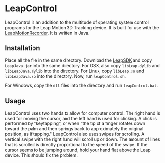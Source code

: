 LeapControl
===========

LeapControl is an addition to the multitude of operating system control programs for the Leap Motion 3D Tracking device. It is built for use with the [LeapMotionRecorder](https://github.com/alexanderchan97/LeapMotionRecorder). It is written in Java.

## <a name="installation"></a>Installation
Place all the file in the same directory. Download the [LeapSDK](https://developer.leapmotion.com) and copy `LeapJava.jar` into the same directory. For OSX, also copy `libLeap.dylib` and `libLeapJava.dylib` into the directory. For Linux, copy `libLeap.so` and `libLeapJava.so` into the directory. Now, run `leapControl.sh`.

For Windows, copy the `dll` files into the directory and run `leapControl.bat`.


## <a name="usage"></a>Usage
LeapControl uses two hands to allow for computer control. The right hand is used for moving the cursor, and the left hand is used for clicking. A click is performed by "keytapping", or when "the tip of a finger rotates down toward the palm and then springs back to approximately the original position, as if tapping."
LeapControl also uses swipes for scrolling. A vertical swipe with the right hand will scroll up or down. The amount of lines that is scrolled is directly proportional to the speed of the swipe.
If the cursor seems to be jumping around, hold your hand flat above the Leap device. This should fix the problem.